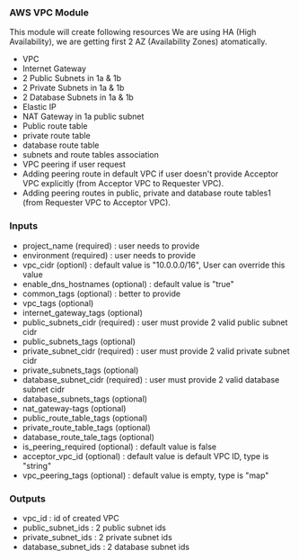 ### AWS VPC Module

This module will create following resources
We are using HA (High Availability), we are getting first 2 AZ (Availability Zones) atomatically.

* VPC
* Internet Gateway
* 2 Public Subnets in 1a & 1b
* 2 Private Subnets in 1a & 1b
* 2 Database Subnets in 1a & 1b
* Elastic IP
* NAT Gateway in 1a public subnet
* Public route table
* private route table
* database route table
* subnets and route tables association
* VPC peering if user request
* Adding peering route in default VPC if user doesn't provide Acceptor VPC explicitly (from Acceptor VPC to Requester VPC).
* Adding peering routes in public, private and database route tables1 (from Requester VPC to Acceptor VPC).

### Inputs
* project_name (required) : user needs to provide
* environment (required) : user needs to provide
* vpc_cidr (optionl) : default value is "10.0.0.0/16", User can override this value
* enable_dns_hostnames (optional) : default value is "true"
* common_tags (optional) : better to provide
* vpc_tags (optional)
* internet_gateway_tags (optional)
* public_subnets_cidr (required) : user must provide 2 valid public subnet cidr
* public_subnets_tags (optional) 
* private_subnet_cidr (required) : user must provide 2 valid private subnet cidr
* private_subnets_tags (optional)
* database_subnet_cidr (required) : user must provide 2 valid database subnet cidr
* database_subnets_tags (optional) 
* nat_gateway-tags (optional)
* public_route_table_tags (optional)
* private_route_table_tags (optional)
* database_route_tale_tags (optional)
* is_peering_required (optional) : default value is false
* acceptor_vpc_id (optional) : default value is default VPC ID, type is "string"
* vpc_peering_tags (optional) : default value is empty, type is "map"

### Outputs
* vpc_id : id of created VPC
* public_subnet_ids : 2 public subnet ids
* private_subnet_ids : 2 private subnet ids
* database_subnet_ids : 2 database subnet ids



